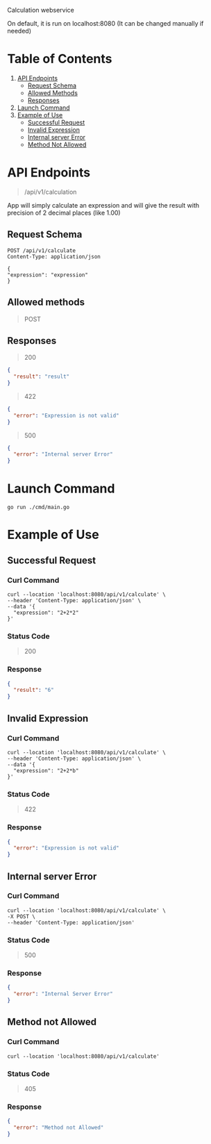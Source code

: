 Calculation webservice

On default, it is run on localhost:8080 (It can be changed manually if needed)

# Table of Contents

1. [API Endpoints](#api-endpoints)
   - [Request Schema](#request-schema)
   - [Allowed Methods](#allowed-methods)
   - [Responses](#responses)
2. [Launch Command](#launch-command)
3. [Example of Use](#example-of-use)
    - [Successful Request](#successful-request)
    - [Invalid Expression](#invalid-expression)
    - [Internal server Error](#internal-server-error)
    - [Method Not Allowed](#method-not-allowed)

# API Endpoints
>/api/v1/calculation

App will simply calculate an expression and will give the result with precision of 2 decimal places (like 1.00)
## Request Schema
```http request
POST /api/v1/calculate
Content-Type: application/json

{
"expression": "expression"
}
```
## Allowed methods
> POST

## Responses
> 200
```json
{
  "result": "result"
}
```
> 422
```json
{
  "error": "Expression is not valid"
}
```
> 500
```json
{
  "error": "Internal server Error"
}
```

# Launch Command
```shell
go run ./cmd/main.go
```

# Example of Use
## Successful Request
### Curl Command
```shell
curl --location 'localhost:8080/api/v1/calculate' \
--header 'Content-Type: application/json' \
--data '{
  "expression": "2+2*2"
}'
```
### Status Code
> 200
### Response
```json
{
  "result": "6"
}
```

## Invalid Expression
### Curl Command
```shell
curl --location 'localhost:8080/api/v1/calculate' \
--header 'Content-Type: application/json' \
--data '{
  "expression": "2+2*b"
}'
```
### Status Code
> 422
### Response
```json
{
  "error": "Expression is not valid"
}
```

## Internal server Error
### Curl Command
```shell
curl --location 'localhost:8080/api/v1/calculate' \
-X POST \
--header 'Content-Type: application/json'
```
### Status Code
> 500
### Response
```json
{
  "error": "Internal Server Error"
}
```

## Method not Allowed
### Curl Command
```shell
curl --location 'localhost:8080/api/v1/calculate'
```
### Status Code
> 405
### Response
```json
{
  "error": "Method not Allowed"
}
```